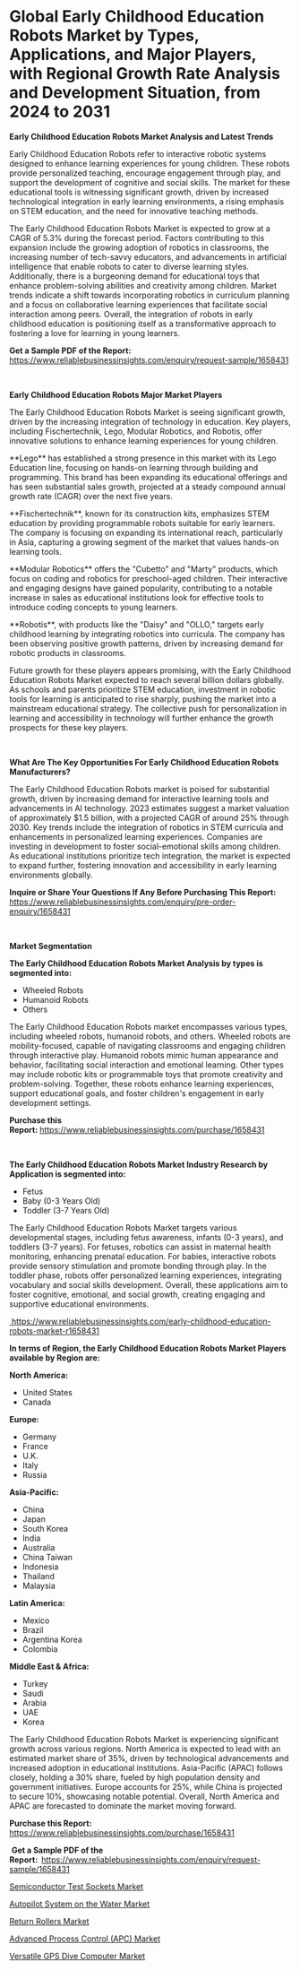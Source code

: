 <p><h1>Global Early Childhood Education Robots Market by Types, Applications, and Major Players, with Regional Growth Rate Analysis and Development Situation, from 2024 to 2031</h1></p><p><strong>Early Childhood Education Robots Market Analysis and Latest Trends</strong></p>
<p><p>Early Childhood Education Robots refer to interactive robotic systems designed to enhance learning experiences for young children. These robots provide personalized teaching, encourage engagement through play, and support the development of cognitive and social skills. The market for these educational tools is witnessing significant growth, driven by increased technological integration in early learning environments, a rising emphasis on STEM education, and the need for innovative teaching methods.</p><p>The Early Childhood Education Robots Market is expected to grow at a CAGR of 5.3% during the forecast period. Factors contributing to this expansion include the growing adoption of robotics in classrooms, the increasing number of tech-savvy educators, and advancements in artificial intelligence that enable robots to cater to diverse learning styles. Additionally, there is a burgeoning demand for educational toys that enhance problem-solving abilities and creativity among children. Market trends indicate a shift towards incorporating robotics in curriculum planning and a focus on collaborative learning experiences that facilitate social interaction among peers. Overall, the integration of robots in early childhood education is positioning itself as a transformative approach to fostering a love for learning in young learners.</p></p>
<p><strong>Get a Sample PDF of the Report:&nbsp;</strong> <a href="https://www.reliablebusinessinsights.com/enquiry/request-sample/1658431?utm_campaign=102&utm_medium=2&utm_source=Github&utm_content=ia&utm_term=28092024&utm_id=early-childhood-education-robots">https://www.reliablebusinessinsights.com/enquiry/request-sample/1658431</a></p>
<p>&nbsp;</p>
<p><strong>Early Childhood Education Robots Major Market Players</strong></p>
<p><p>The Early Childhood Education Robots Market is seeing significant growth, driven by the increasing integration of technology in education. Key players, including Fischertechnik, Lego, Modular Robotics, and Robotis, offer innovative solutions to enhance learning experiences for young children.</p><p>**Lego** has established a strong presence in this market with its Lego Education line, focusing on hands-on learning through building and programming. This brand has been expanding its educational offerings and has seen substantial sales growth, projected at a steady compound annual growth rate (CAGR) over the next five years.</p><p>**Fischertechnik**, known for its construction kits, emphasizes STEM education by providing programmable robots suitable for early learners. The company is focusing on expanding its international reach, particularly in Asia, capturing a growing segment of the market that values hands-on learning tools.</p><p>**Modular Robotics** offers the "Cubetto" and "Marty" products, which focus on coding and robotics for preschool-aged children. Their interactive and engaging designs have gained popularity, contributing to a notable increase in sales as educational institutions look for effective tools to introduce coding concepts to young learners.</p><p>**Robotis**, with products like the "Daisy" and "OLLO," targets early childhood learning by integrating robotics into curricula. The company has been observing positive growth patterns, driven by increasing demand for robotic products in classrooms.</p><p>Future growth for these players appears promising, with the Early Childhood Education Robots Market expected to reach several billion dollars globally. As schools and parents prioritize STEM education, investment in robotic tools for learning is anticipated to rise sharply, pushing the market into a mainstream educational strategy. The collective push for personalization in learning and accessibility in technology will further enhance the growth prospects for these key players.</p></p>
<p>&nbsp;</p>
<p><strong>What Are The Key Opportunities For Early Childhood Education Robots Manufacturers?</strong></p>
<p><p>The Early Childhood Education Robots market is poised for substantial growth, driven by increasing demand for interactive learning tools and advancements in AI technology. 2023 estimates suggest a market valuation of approximately $1.5 billion, with a projected CAGR of around 25% through 2030. Key trends include the integration of robotics in STEM curricula and enhancements in personalized learning experiences. Companies are investing in development to foster social-emotional skills among children. As educational institutions prioritize tech integration, the market is expected to expand further, fostering innovation and accessibility in early learning environments globally.</p></p>
<p><strong>Inquire or Share Your Questions If Any Before Purchasing This Report:</strong> <a href="https://www.reliablebusinessinsights.com/enquiry/pre-order-enquiry/1658431?utm_campaign=102&utm_medium=2&utm_source=Github&utm_content=ia&utm_term=28092024&utm_id=early-childhood-education-robots">https://www.reliablebusinessinsights.com/enquiry/pre-order-enquiry/1658431</a></p>
<p>&nbsp;</p>
<p><strong>Market Segmentation</strong></p>
<p><strong>The Early Childhood Education Robots Market Analysis by types is segmented into:</strong></p>
<p><ul><li>Wheeled Robots</li><li>Humanoid Robots</li><li>Others</li></ul></p>
<p><p>The Early Childhood Education Robots market encompasses various types, including wheeled robots, humanoid robots, and others. Wheeled robots are mobility-focused, capable of navigating classrooms and engaging children through interactive play. Humanoid robots mimic human appearance and behavior, facilitating social interaction and emotional learning. Other types may include robotic kits or programmable toys that promote creativity and problem-solving. Together, these robots enhance learning experiences, support educational goals, and foster children's engagement in early development settings.</p></p>
<p><strong>Purchase this Report:&nbsp;</strong><a href="https://www.reliablebusinessinsights.com/purchase/1658431?utm_campaign=102&utm_medium=2&utm_source=Github&utm_content=ia&utm_term=28092024&utm_id=early-childhood-education-robots">https://www.reliablebusinessinsights.com/purchase/1658431</a></p>
<p>&nbsp;</p>
<p><strong>The Early Childhood Education Robots Market Industry Research by Application is segmented into:</strong></p>
<p><ul><li>Fetus</li><li>Baby (0-3 Years Old)</li><li>Toddler (3-7 Years Old)</li></ul></p>
<p><p>The Early Childhood Education Robots Market targets various developmental stages, including fetus awareness, infants (0-3 years), and toddlers (3-7 years). For fetuses, robotics can assist in maternal health monitoring, enhancing prenatal education. For babies, interactive robots provide sensory stimulation and promote bonding through play. In the toddler phase, robots offer personalized learning experiences, integrating vocabulary and social skills development. Overall, these applications aim to foster cognitive, emotional, and social growth, creating engaging and supportive educational environments.</p></p>
<p><a href="https://www.reliablebusinessinsights.com/early-childhood-education-robots-market-r1658431?utm_campaign=102&utm_medium=2&utm_source=Github&utm_content=ia&utm_term=28092024&utm_id=early-childhood-education-robots">&nbsp;https://www.reliablebusinessinsights.com/early-childhood-education-robots-market-r1658431</a></p>
<p><strong>In terms of Region, the Early Childhood Education Robots Market Players available by Region are:</strong></p>
<p>
    <p> <strong> North America: </strong>
        <ul>
            <li>United States</li>
            <li>Canada</li>
        </ul>
        </p> 
    <p> <strong> Europe: </strong>
        <ul>
            <li>Germany</li>
            <li>France</li>
            <li>U.K.</li>
            <li>Italy</li>
            <li>Russia</li>
        </ul>
        </p> 
    <p> <strong> Asia-Pacific: </strong>
        <ul>
            <li>China</li>
            <li>Japan</li>
            <li>South Korea</li>
            <li>India</li>
            <li>Australia</li>
            <li>China Taiwan</li>
            <li>Indonesia</li>
            <li>Thailand</li>
            <li>Malaysia</li>
        </ul>
        </p> 
    <p> <strong> Latin America: </strong>
        <ul>
            <li>Mexico</li>
            <li>Brazil</li>
            <li>Argentina Korea</li>
            <li>Colombia</li>
        </ul>
        </p> 
    <p> <strong> Middle East & Africa: </strong>
        <ul>
            <li>Turkey</li>
            <li>Saudi</li>
            <li>Arabia</li>
            <li>UAE</li>
            <li>Korea</li>
        </ul>
    </p>
    </p>
<p><p>The Early Childhood Education Robots Market is experiencing significant growth across various regions. North America is expected to lead with an estimated market share of 35%, driven by technological advancements and increased adoption in educational institutions. Asia-Pacific (APAC) follows closely, holding a 30% share, fueled by high population density and government initiatives. Europe accounts for 25%, while China is projected to secure 10%, showcasing notable potential. Overall, North America and APAC are forecasted to dominate the market moving forward.</p></p>
<p><strong>Purchase this Report: </strong><a href="https://www.reliablebusinessinsights.com/purchase/1658431?utm_campaign=102&utm_medium=2&utm_source=Github&utm_content=ia&utm_term=28092024&utm_id=early-childhood-education-robots">https://www.reliablebusinessinsights.com/purchase/1658431</a></p>
<p>&nbsp;<strong>Get a Sample PDF of the Report:&nbsp;&nbsp;</strong><a href="https://www.reliablebusinessinsights.com/enquiry/request-sample/1658431?utm_campaign=102&utm_medium=2&utm_source=Github&utm_content=ia&utm_term=28092024&utm_id=early-childhood-education-robots">https://www.reliablebusinessinsights.com/enquiry/request-sample/1658431</a></p>
<p><strong></strong></p>
<p><p><a href="https://issuu.com/reportprime-2/docs/semiconductor-test-sockets-market-s_223667f9739395?utm_campaign=102&utm_medium=2&utm_source=Github&utm_content=ia&utm_term=28092024&utm_id=early-childhood-education-robots">Semiconductor Test Sockets Market</a></p><p><a href="https://github.com/RogerBennett414/Market-Research-Report-List-1/blob/main/autopilot-system-on-the-water-market.md?utm_campaign=102&utm_medium=2&utm_source=Github&utm_content=ia&utm_term=28092024&utm_id=early-childhood-education-robots">Autopilot System on the Water Market</a></p><p><a href="https://www.linkedin.com/pulse/return-rollers-industry-insights-report-analyzing-market-trends-skpte?trackingId=sMu%2FfdcESU6aoItdQC0c4Q%3D%3D&utm_campaign=102&utm_medium=2&utm_source=Github&utm_content=ia&utm_term=28092024&utm_id=early-childhood-education-robots">Return Rollers Market</a></p><p><a href="https://issuu.com/reportprime-2/docs/advanced-process-control-apc-market_430dfef64a9d6d?utm_campaign=102&utm_medium=2&utm_source=Github&utm_content=ia&utm_term=28092024&utm_id=early-childhood-education-robots">Advanced Process Control (APC) Market</a></p><p><a href="https://github.com/sumonsky0m/Market-Research-Report-List-1/blob/main/versatile-gps-dive-computer-market.md?utm_campaign=102&utm_medium=2&utm_source=Github&utm_content=ia&utm_term=28092024&utm_id=early-childhood-education-robots">Versatile GPS Dive Computer Market</a></p></p>